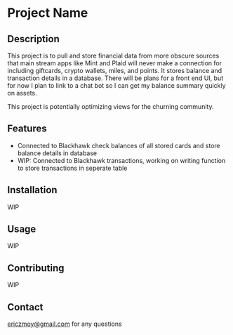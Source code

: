 # Project Name

## Description
This project is to pull and store financial data from more obscure sources that main stream apps like Mint and Plaid will never make a connection for including giftcards, crypto wallets, miles, and points. It stores balance and transaction details in a database. There will be plans for a front end UI, but for now I plan to link to a chat bot so I can get my balance summary quickly on assets. 

This project is potentially optimizing views for the churning community.

## Features
- Connected to Blackhawk check balances of all stored cards and store balance details in database
- WIP: Connected to Blackhawk transactions, working on writing function to store transactions in seperate table

## Installation
WIP

## Usage
WIP

## Contributing
WIP

## Contact
ericzmoy@gmail.com for any questions